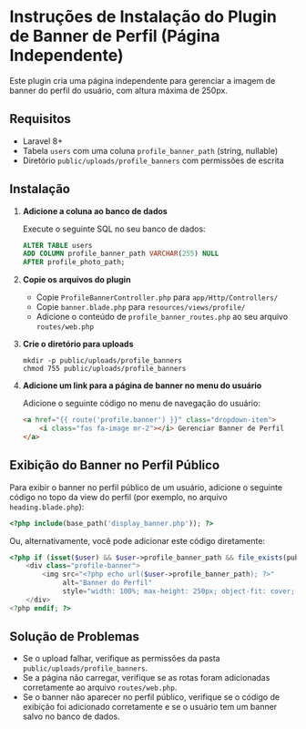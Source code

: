 # Instruções de Instalação do Plugin de Banner de Perfil (Página Independente)

Este plugin cria uma página independente para gerenciar a imagem de banner do perfil do usuário, com altura máxima de 250px.

## Requisitos

- Laravel 8+
- Tabela `users` com uma coluna `profile_banner_path` (string, nullable)
- Diretório `public/uploads/profile_banners` com permissões de escrita

## Instalação

1. **Adicione a coluna ao banco de dados**

   Execute o seguinte SQL no seu banco de dados:

   ```sql
   ALTER TABLE users 
   ADD COLUMN profile_banner_path VARCHAR(255) NULL 
   AFTER profile_photo_path;
   ```

2. **Copie os arquivos do plugin**

   - Copie `ProfileBannerController.php` para `app/Http/Controllers/`
   - Copie `banner.blade.php` para `resources/views/profile/`
   - Adicione o conteúdo de `profile_banner_routes.php` ao seu arquivo `routes/web.php`

3. **Crie o diretório para uploads**

   ```
   mkdir -p public/uploads/profile_banners
   chmod 755 public/uploads/profile_banners
   ```

4. **Adicione um link para a página de banner no menu do usuário**

   Adicione o seguinte código no menu de navegação do usuário:

   ```html
   <a href="{{ route('profile.banner') }}" class="dropdown-item">
       <i class="fas fa-image mr-2"></i> Gerenciar Banner de Perfil
   </a>
   ```

## Exibição do Banner no Perfil Público

Para exibir o banner no perfil público de um usuário, adicione o seguinte código no topo da view do perfil (por exemplo, no arquivo `heading.blade.php`):

```php
<?php include(base_path('display_banner.php')); ?>
```

Ou, alternativamente, você pode adicionar este código diretamente:

```php
<?php if (isset($user) && $user->profile_banner_path && file_exists(public_path($user->profile_banner_path))): ?>
    <div class="profile-banner">
        <img src="<?php echo url($user->profile_banner_path); ?>" 
             alt="Banner do Perfil" 
             style="width: 100%; max-height: 250px; object-fit: cover; border-radius: 8px;">
    </div>
<?php endif; ?>
```

## Solução de Problemas

- Se o upload falhar, verifique as permissões da pasta `public/uploads/profile_banners`.
- Se a página não carregar, verifique se as rotas foram adicionadas corretamente ao arquivo `routes/web.php`.
- Se o banner não aparecer no perfil público, verifique se o código de exibição foi adicionado corretamente e se o usuário tem um banner salvo no banco de dados.
